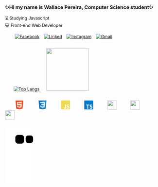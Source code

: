 ### ✨Hi my name is Wallace Pereira, Computer Science student✨

⌛ Studying Javascript <br />
💻 Front-end Web Developer <br />

&ensp;&ensp;&ensp;&ensp;
[![Facebook](https://img.shields.io/badge/Facebook-1877F2?style=for-the-badge&logo=facebook&logoColor=white)](https://www.facebook.com/warasep) &ensp;
[![Linked](https://img.shields.io/badge/LinkedIn-0077B5?style=for-the-badge&logo=linkedin&logoColor=white)](https://www.linkedin.com/in/wallacepereira-in) &ensp;
[![Instagram](https://img.shields.io/badge/Instagram-E4405F?style=for-the-badge&logo=instagram&logoColor=white)](https://www.instagram.com/w.arase/) &ensp;
[![Gmail](https://img.shields.io/badge/linktree-39E09B?style=for-the-badge&logo=linktree&logoColor=white)](https://linktr.ee/warase)

##

&ensp;&ensp;&ensp;&ensp;[![Top Langs](https://github-readme-stats.vercel.app/api/top-langs/?username=Wallace-Pereira1&layout=compact&theme=radical)](https://github.com/Wallace-Pereira1/github-readme-stats) &ensp; &ensp;<img src="https://files.catbox.moe/f72s3v.png" width="140" height="140">

##
&ensp;&ensp;&ensp;&ensp;
<img src="https://raw.githubusercontent.com/devicons/devicon/master/icons/html5/html5-original.svg" width="30" height="30">&ensp;&ensp;&ensp;&ensp;&ensp;&ensp;
<img src="https://raw.githubusercontent.com/devicons/devicon/master/icons/css3/css3-original.svg" width="30" height="30">&ensp;&ensp;&ensp;&ensp;&ensp;&ensp;
<img src="https://raw.githubusercontent.com/devicons/devicon/master/icons/javascript/javascript-plain.svg" width="30" height="30">&ensp;&ensp;&ensp;&ensp;&ensp;&ensp;
<img src="https://raw.githubusercontent.com/devicons/devicon/master/icons/typescript/typescript-plain.svg" width="30" height="30">&ensp;&ensp;&ensp;&ensp;&ensp;&ensp;
<img src="https://files.catbox.moe/ydqd29.png" width="30" height="30">&ensp;&ensp;&ensp;&ensp;&ensp;&ensp;
<img src="https://files.catbox.moe/ooz57b.png" width="30" height="30">&ensp;&ensp;&ensp;&ensp;&ensp;&ensp;
<img src="https://upload.wikimedia.org/wikipedia/commons/thumb/b/b2/Bootstrap_logo.svg/2560px-Bootstrap_logo.svg.png" width="32" height="30">

![Snake animation](https://github.com/Wallace-Pereira1/Wallace-Pereira1/blob/output/github-contribution-grid-snake.svg)
